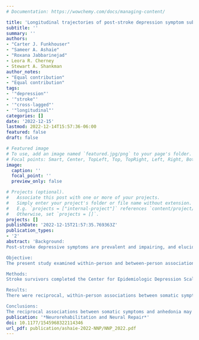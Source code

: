 ```yaml
---
# Documentation: https://wowchemy.com/docs/managing-content/

title: 'Longitudinal trajectories of post-stroke depression symptom subgroups'
subtitle: ''
summary: ''
authors:
- "Carter J. Funkhouser"
- "Sameer A. Ashaie"
- "Roxana Jabbarinejad"
- Leora R. Cherney
- Stewart A. Shankman
author_notes:
- "Equal contribution"
- "Equal contribution"
tags:
- '"depression"'
- '"stroke"'
- '"cross-lagged"'
- '"longitudinal"'
categories: []
date: '2022-12-15'
lastmod: 2022-12-14T15:57:36-06:00
featured: false
draft: false

# Featured image
# To use, add an image named `featured.jpg/png` to your page's folder.
# Focal points: Smart, Center, TopLeft, Top, TopRight, Left, Right, BottomLeft, Bottom, BottomRight.
image:
  caption: ''
  focal_point: ''
  preview_only: false

# Projects (optional).
#   Associate this post with one or more of your projects.
#   Simply enter your project's folder or file name without extension.
#   E.g. `projects = ["internal-project"]` references `content/project/deep-learning/index.md`.
#   Otherwise, set `projects = []`.
projects: []
publishDate: '2022-12-15T21:57:35.769363Z'
publication_types:
- '2'
abstract: 'Background:
Post-stroke depressive symptoms are prevalent and impairing, and elucidating their course and risk factors is critical for reducing their public health burden. Previous studies have examined the course of post-stroke depression, but distinct depressive symptom dimensions (eg, somatic symptoms, negative affect [eg, sadness], anhedonia [eg, loss of interest]) may vary differently over time.

Objective:
The present study examined within-person and between-person associations between depressive symptom dimensions across 3 timepoints in the year following discharge from in-patient rehabilitation hospitals, as well as the impact of multiple clinical variables (eg, aphasia).

Methods:
Stroke survivors completed the Center for Epidemiologic Depression Scale (CES-D) at discharge from post-stroke rehabilitation (“T1”) and at 3-month (“T2”) and 12-month (“T3”) follow-ups. Scores on previously identified CES-D subscales (somatic symptoms, anhedonia, and negative affect) were calculated at each timepoint. Random intercept cross-lagged panel model analysis examined associations between symptom dimensions while disaggregating within-person and between-person effects.

Results:
There were reciprocal, within-person associations between somatic symptoms and anhedonia from T1 to T2 and from T2 to T3. Neither dimension was predictive of, or predicted by negative affect.

Conclusions:
The reciprocal associations between somatic symptoms and anhedonia may reflect a “vicious cycle,” and suggest these 2 symptom dimensions may be useful indicators of risk and/or intervention targets. Regularly assessing depression symptoms starting during inpatient rehabilitation may help identify stroke survivors at risk for depression symptoms and facilitate early intervention.'
publication: '*Neurorehabilitation and Neural Repair*'
doi: 10.1177/1545968322114346
url_pdf: publication/ashaie-2022-NNP/NNP_2022.pdf
---
```

